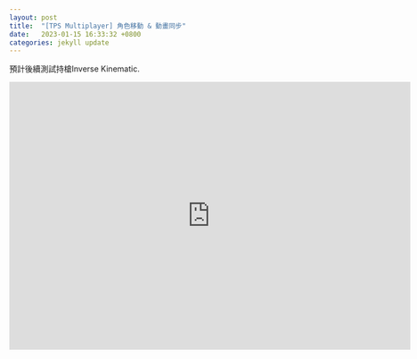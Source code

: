 ```yaml
---
layout: post
title:  "[TPS Multiplayer] 角色移動 & 動畫同步"
date:   2023-01-15 16:33:32 +0800
categories: jekyll update
---
```

預計後續測試持槍Inverse Kinematic.

<iframe width="720" height="480" src="http://www.youtube.com/embed/DLnBu9ECluk" frameborder="0" allowfullscreen></iframe>